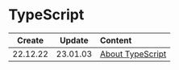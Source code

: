 # TypeScript

|  Create  |  Update  | Content                        |
| :------: | :------: | :----------------------------- |
| 22.12.22 | 23.01.03 | [About TypeScript](./about.md) |
